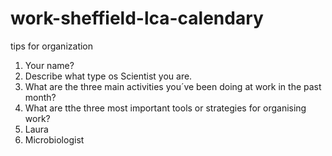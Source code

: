 # work-sheffield-lca-calendary
tips for organization

1. Your name?
2. Describe what type os Scientist you are.
3. What are the three main activities you´ve been doing at work in the past month?
4. What are tthe three most important tools or strategies for organising work?
1. Laura
2. Microbiologist
